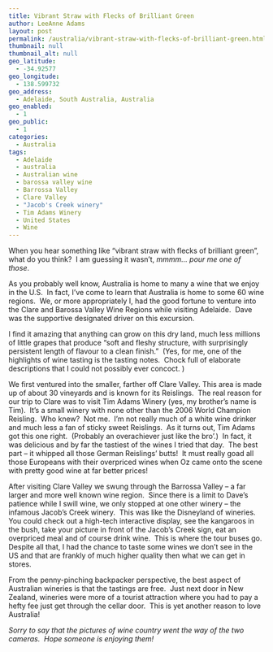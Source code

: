 ```yaml
---
title: Vibrant Straw with Flecks of Brilliant Green
author: LeeAnne Adams
layout: post
permalink: /australia/vibrant-straw-with-flecks-of-brilliant-green.html
thumbnail: null
thumbnail_alt: null
geo_latitude:
  - -34.92577
geo_longitude:
  - 138.599732
geo_address:
  - Adelaide, South Australia, Australia
geo_enabled:
  - 1
geo_public:
  - 1
categories:
  - Australia
tags:
  - Adelaide
  - australia
  - Australian wine
  - barossa valley wine
  - Barrossa Valley
  - Clare Valley
  - "Jacob's Creek winery"
  - Tim Adams Winery
  - United States
  - Wine
---
```

When you hear something like &#8220;vibrant straw with flecks of brilliant green&#8221;, what do you think?  I am guessing it wasn&#8217;t, *mmmm&#8230; pour me one of those*. 

As you probably well know, Australia is home to many a wine that we enjoy in the U.S.  In fact, I&#8217;ve come to learn that Australia is home to some 60 wine regions.  We, or more appropriately I, had the good fortune to venture into the Clare and Barossa Valley Wine Regions while visiting Adelaide.  Dave was the supportive designated driver on this excursion.

I find it amazing that anything can grow on this dry land, much less millions of little grapes that produce &#8220;soft and fleshy structure, with surprisingly persistent length of flavour to a clean finish.&#8221;  (Yes, for me, one of the highlights of wine tasting is the tasting notes.  Chock full of elaborate descriptions that I could not possibly ever concoct. )

We first ventured into the smaller, farther off Clare Valley. This area is made up of about 30 vineyards and is known for its Reislings.  The real reason for our trip to Clare was to visit Tim Adams Winery (yes, my brother&#8217;s name is Tim).  It&#8217;s a small winery with none other than the 2006 World Champion Reisling.  Who knew?  Not me.  I&#8217;m not really much of a white wine drinker and much less a fan of sticky sweet Reislings.  As it turns out, Tim Adams got this one right.  (Probably an overachiever just like the bro&#8217;.)  In fact, it was delicious and by far the tastiest of the wines I tried that day.  The best part &#8211; it whipped all those German Reislings&#8217; butts!  It must really goad all those Europeans with their overpriced wines when Oz came onto the scene with pretty good wine at far better prices!

After visiting Clare Valley we swung through the Barrossa Valley &#8211; a far larger and more well known wine region.  Since there is a limit to Dave&#8217;s patience while I swill wine, we only stopped at one other winery &#8211; the infamous Jacob&#8217;s Creek winery.  This was like the Disneyland of wineries.  You could check out a high-tech interactive display, see the kangaroos in the bush, take your picture in front of the Jacob&#8217;s Creek sign, eat an overpriced meal and of course drink wine.  This is where the tour buses go.  Despite all that, I had the chance to taste some wines we don&#8217;t see in the US and that are frankly of much higher quality then what we can get in stores. 

From the penny-pinching backpacker perspective, the best aspect of Australian wineries is that the tastings are free.  Just next door in New Zealand, wineries were more of a tourist attraction where you had to pay a hefty fee just get through the cellar door.  This is yet another reason to love Australia!

*Sorry to say that the pictures of wine country went the way of the two cameras.  Hope someone is enjoying them!*
